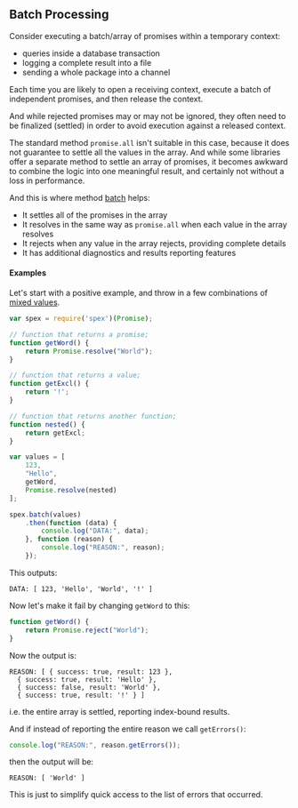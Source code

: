 ## Batch Processing
 
Consider executing a batch/array of promises within a temporary context:
  
* queries inside a database transaction
* logging a complete result into a file
* sending a whole package into a channel

Each time you are likely to open a receiving context, execute a batch of independent promises,
and then release the context. 

And while rejected promises may or may not be ignored, they often need to be finalized (settled)
in order to avoid execution against a released context.

The standard method `promise.all` isn't suitable in this case, because it does not guarantee to
settle all the values in the array. And while some libraries offer a separate method to settle
an array of promises, it becomes awkward to combine the logic into one meaningful result, and
certainly not without a loss in performance. 

And this is where method [batch] helps:

* It settles all of the promises in the array
* It resolves in the same way as `promise.all` when each value in the array resolves
* It rejects when any value in the array rejects, providing complete details
* It has additional diagnostics and results reporting features

#### Examples

Let's start with a positive example, and throw in a few combinations of [mixed values].
 
```javascript
var spex = require('spex')(Promise);

// function that returns a promise;
function getWord() {
    return Promise.resolve("World");
}

// function that returns a value;
function getExcl() {
    return '!';
}

// function that returns another function;
function nested() {
    return getExcl;
}

var values = [
    123,
    "Hello",
    getWord,
    Promise.resolve(nested)
];

spex.batch(values)
    .then(function (data) {
        console.log("DATA:", data);
    }, function (reason) {
        console.log("REASON:", reason);
    });
```
This outputs:
```
DATA: [ 123, 'Hello', 'World', '!' ]
```

Now let's make it fail by changing `getWord` to this:

```javascript
function getWord() {
    return Promise.reject("World");
}
```
Now the output is:
```
REASON: [ { success: true, result: 123 },
  { success: true, result: 'Hello' },
  { success: false, result: 'World' },
  { success: true, result: '!' } ]
```
i.e. the entire array is settled, reporting index-bound results. 

And if instead of reporting the entire reason we call `getErrors()`:
```javascript
console.log("REASON:", reason.getErrors());
```
then the output will be:
```
REASON: [ 'World' ]
```
This is just to simplify quick access to the list of errors that occurred.

[batch]:../code/batch.md
[mixed values]:https://github.com/vitaly-t/spex/wiki/Mixed-Values
